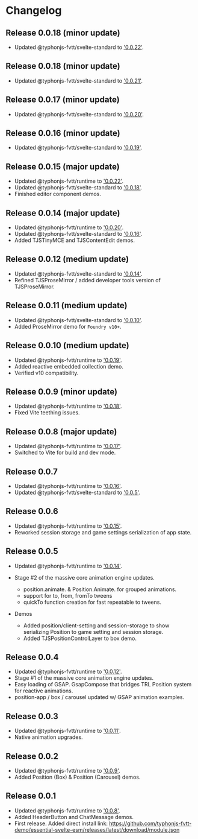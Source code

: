 # Changelog
## Release 0.0.18 (minor update)
- Updated @typhonjs-fvtt/svelte-standard to ['0.0.22'](https://github.com/typhonjs-fvtt-lib/svelte-standard/blob/main/CHANGELOG.md#release-0022).

## Release 0.0.18 (minor update)
- Updated @typhonjs-fvtt/svelte-standard to ['0.0.21'](https://github.com/typhonjs-fvtt-lib/svelte-standard/blob/main/CHANGELOG.md#release-0021).

## Release 0.0.17 (minor update)
- Updated @typhonjs-fvtt/svelte-standard to ['0.0.20'](https://github.com/typhonjs-fvtt-lib/svelte-standard/blob/main/CHANGELOG.md#release-0020).

## Release 0.0.16 (minor update)
- Updated @typhonjs-fvtt/svelte-standard to ['0.0.19'](https://github.com/typhonjs-fvtt-lib/svelte-standard/blob/main/CHANGELOG.md#release-0019).

## Release 0.0.15 (major update)
- Updated @typhonjs-fvtt/runtime to ['0.0.22'](https://github.com/typhonjs-fvtt-lib/typhonjs/blob/main/CHANGELOG.md#release-0022).
- Updated @typhonjs-fvtt/svelte-standard to ['0.0.18'](https://github.com/typhonjs-fvtt-lib/svelte-standard/blob/main/CHANGELOG.md#release-0018).
- Finished editor component demos.

## Release 0.0.14 (major update)
- Updated @typhonjs-fvtt/runtime to ['0.0.20'](https://github.com/typhonjs-fvtt-lib/typhonjs/blob/main/CHANGELOG.md#release-0020).
- Updated @typhonjs-fvtt/svelte-standard to ['0.0.16'](https://github.com/typhonjs-fvtt-lib/svelte-standard/blob/main/CHANGELOG.md#release-0016).
- Added TJSTinyMCE and TJSContentEdit demos.

## Release 0.0.12 (medium update)
- Updated @typhonjs-fvtt/svelte-standard to ['0.0.14'](https://github.com/typhonjs-fvtt-lib/svelte-standard/blob/main/CHANGELOG.md#release-0014).
- Refined TJSProseMirror / added developer tools version of TJSProseMirror.

## Release 0.0.11 (medium update)
- Updated @typhonjs-fvtt/svelte-standard to ['0.0.10'](https://github.com/typhonjs-fvtt-lib/svelte-standard/blob/main/CHANGELOG.md#release-0010).
- Added ProseMirror demo for `Foundry v10+`.
 
## Release 0.0.10 (medium update)
- Updated @typhonjs-fvtt/runtime to ['0.0.19'](https://github.com/typhonjs-fvtt-lib/typhonjs/blob/main/CHANGELOG.md#release-0019).
- Added reactive embedded collection demo.
- Verified v10 compatibility.

## Release 0.0.9 (minor update)
- Updated @typhonjs-fvtt/runtime to ['0.0.18'](https://github.com/typhonjs-fvtt-lib/typhonjs/blob/main/CHANGELOG.md#release-0018).
- Fixed Vite teething issues.

## Release 0.0.8 (major update)
- Updated @typhonjs-fvtt/runtime to ['0.0.17'](https://github.com/typhonjs-fvtt-lib/typhonjs/blob/main/CHANGELOG.md#release-0017).
- Switched to Vite for build and dev mode.

## Release 0.0.7
- Updated @typhonjs-fvtt/runtime to ['0.0.16'](https://github.com/typhonjs-fvtt-lib/typhonjs/blob/main/CHANGELOG.md#release-0016).
- Updated @typhonjs-fvtt/svelte-standard to ['0.0.5'](https://github.com/typhonjs-fvtt-lib/svelte-standard/blob/main/CHANGELOG.md#release-005).

## Release 0.0.6
- Updated @typhonjs-fvtt/runtime to ['0.0.15'](https://github.com/typhonjs-fvtt-lib/typhonjs/blob/main/CHANGELOG.md#release-0015).
- Reworked session storage and game settings serialization of app state.

## Release 0.0.5
- Updated @typhonjs-fvtt/runtime to ['0.0.14'](https://github.com/typhonjs-fvtt-lib/typhonjs/blob/main/CHANGELOG.md#release-0014).
- Stage #2 of the massive core animation engine updates.
  - position.animate.<xxx> & Position.Animate.<xxx> for grouped animations.
  - support for to, from, fromTo tweens
  - quickTo function creation for fast repeatable to tweens.

- Demos
  - Added position/client-setting and session-storage to show serializing Position to game setting and session storage.
  - Added TJSPositionControlLayer to box demo.

## Release 0.0.4
- Updated @typhonjs-fvtt/runtime to ['0.0.12'](https://github.com/typhonjs-fvtt-lib/typhonjs/blob/main/CHANGELOG.md#release-0012).
- Stage #1 of the massive core animation engine updates.
- Easy loading of GSAP. GsapCompose that bridges TRL Position system for reactive animations.
- position-app / box / carousel updated w/ GSAP animation examples.

## Release 0.0.3
- Updated @typhonjs-fvtt/runtime to ['0.0.11'](https://github.com/typhonjs-fvtt-lib/typhonjs/blob/main/CHANGELOG.md#release-0011).
- Native animation upgrades.  

## Release 0.0.2
- Updated @typhonjs-fvtt/runtime to ['0.0.9'](https://github.com/typhonjs-fvtt-lib/typhonjs/blob/main/CHANGELOG.md#release-008).
- Added Position (Box) & Position (Carousel) demos.

## Release 0.0.1
- Updated @typhonjs-fvtt/runtime to ['0.0.8'](https://github.com/typhonjs-fvtt-lib/typhonjs/blob/main/CHANGELOG.md#release-008).
- Added HeaderButton and ChatMessage demos.
- First release. Added direct install link: https://github.com/typhonjs-fvtt-demo/essential-svelte-esm/releases/latest/download/module.json
